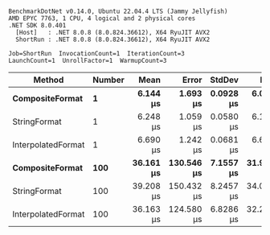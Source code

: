 ```

BenchmarkDotNet v0.14.0, Ubuntu 22.04.4 LTS (Jammy Jellyfish)
AMD EPYC 7763, 1 CPU, 4 logical and 2 physical cores
.NET SDK 8.0.401
  [Host]   : .NET 8.0.8 (8.0.824.36612), X64 RyuJIT AVX2
  ShortRun : .NET 8.0.8 (8.0.824.36612), X64 RyuJIT AVX2

Job=ShortRun  InvocationCount=1  IterationCount=3  
LaunchCount=1  UnrollFactor=1  WarmupCount=3  

```
| Method             | Number | Mean      | Error      | StdDev    | Min       | Max       | Allocated |
|------------------- |------- |----------:|-----------:|----------:|----------:|----------:|----------:|
| **CompositeFormat**    | **1**      |  **6.144 μs** |   **1.693 μs** | **0.0928 μs** |  **6.041 μs** |  **6.221 μs** |     **872 B** |
| StringFormat       | 1      |  6.248 μs |   1.059 μs | 0.0580 μs |  6.181 μs |  6.282 μs |     896 B |
| InterpolatedFormat | 1      |  6.690 μs |   1.242 μs | 0.0681 μs |  6.613 μs |  6.743 μs |     872 B |
| **CompositeFormat**    | **100**    | **36.161 μs** | **130.546 μs** | **7.1557 μs** | **31.919 μs** | **44.422 μs** |   **14336 B** |
| StringFormat       | 100    | 39.208 μs | 150.432 μs | 8.2457 μs | 34.008 μs | 48.715 μs |   16736 B |
| InterpolatedFormat | 100    | 36.163 μs | 124.580 μs | 6.8286 μs | 32.206 μs | 44.047 μs |   14336 B |
